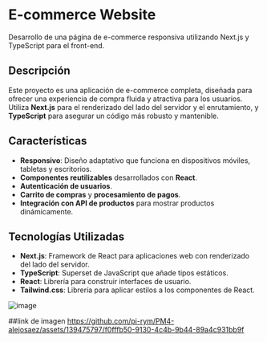 # E-commerce Website

Desarrollo de una página de e-commerce responsiva utilizando Next.js y TypeScript para el front-end.

## Descripción

Este proyecto es una aplicación de e-commerce completa, diseñada para ofrecer una experiencia de compra fluida y atractiva para los usuarios. Utiliza **Next.js** para el renderizado del lado del servidor y el enrutamiento, y **TypeScript** para asegurar un código más robusto y mantenible.

## Características


- **Responsivo**: Diseño adaptativo que funciona en dispositivos móviles, tabletas y escritorios.
- **Componentes reutilizables** desarrollados con **React**.
- **Autenticación de usuarios**.
- **Carrito de compras** y **procesamiento de pagos**.
- **Integración con API de productos** para mostrar productos dinámicamente.

## Tecnologías Utilizadas

- **Next.js**: Framework de React para aplicaciones web con renderizado del lado del servidor.
- **TypeScript**: Superset de JavaScript que añade tipos estáticos.
- **React**: Librería para construir interfaces de usuario.
- **Tailwind.css**: Librería para aplicar estilos a los componentes de React.
  
![image](https://github.com/pi-rym/PM4-alejosaez/assets/139475797/f0fffb50-9130-4c4b-9b44-89a4c931bb9f)

##link de imagen
https://github.com/pi-rym/PM4-alejosaez/assets/139475797/f0fffb50-9130-4c4b-9b44-89a4c931bb9f
